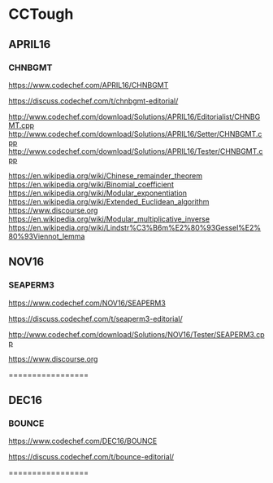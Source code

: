 # CCTough

## APRIL16
### CHNBGMT
https://www.codechef.com/APRIL16/CHNBGMT

https://discuss.codechef.com/t/chnbgmt-editorial/


http://www.codechef.com/download/Solutions/APRIL16/Editorialist/CHNBGMT.cpp
http://www.codechef.com/download/Solutions/APRIL16/Setter/CHNBGMT.cpp
http://www.codechef.com/download/Solutions/APRIL16/Tester/CHNBGMT.cpp

https://en.wikipedia.org/wiki/Chinese_remainder_theorem
https://en.wikipedia.org/wiki/Binomial_coefficient
https://en.wikipedia.org/wiki/Modular_exponentiation
https://en.wikipedia.org/wiki/Extended_Euclidean_algorithm
https://www.discourse.org
https://en.wikipedia.org/wiki/Modular_multiplicative_inverse
https://en.wikipedia.org/wiki/Lindstr%C3%B6m%E2%80%93Gessel%E2%80%93Viennot_lemma


## NOV16
### SEAPERM3
https://www.codechef.com/NOV16/SEAPERM3

https://discuss.codechef.com/t/seaperm3-editorial/


http://www.codechef.com/download/Solutions/NOV16/Tester/SEAPERM3.cpp

https://www.discourse.org

=================

## DEC16
### BOUNCE
https://www.codechef.com/DEC16/BOUNCE

https://discuss.codechef.com/t/bounce-editorial/






=================
